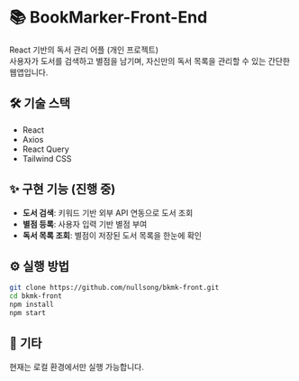 # 📚 BookMarker-Front-End
React 기반의 독서 관리 어플 (개인 프로젝트)  
사용자가 도서를 검색하고 별점을 남기며, 자신만의 독서 목록을 관리할 수 있는 간단한 웹앱입니다.


## 🛠️ 기술 스택
- React
- Axios
- React Query
- Tailwind CSS


## ✨ 구현 기능 (진행 중)
- **도서 검색**: 키워드 기반 외부 API 연동으로 도서 조회
- **별점 등록**: 사용자 입력 기반 별점 부여
- **독서 목록 조회**: 별점이 저장된 도서 목록을 한눈에 확인


## ⚙️ 실행 방법

```bash
git clone https://github.com/nullsong/bkmk-front.git
cd bkmk-front
npm install
npm start

```


## 📌 기타
현재는 로컬 환경에서만 실행 가능합니다.
